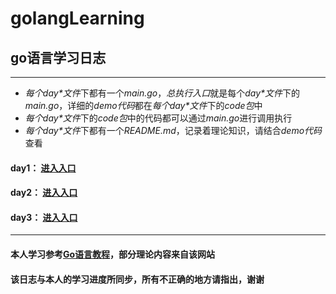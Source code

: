 # golangLearning
## go语言学习日志
***

- *每个day\*文件*下都有一个*main.go*，*总执行入口*就是每个*day\*文件*下的*main.go*，详细的*demo代码*都在*每个day\*文件*下的*code包*中
- *每个day\*文件*下的*code包*中的代码都可以通过*main.go*进行调用执行
- *每个day\*文件*下都有一个*README.md*，记录着理论知识，请结合*demo代码*查看

#### day1： [进入入口](https://github.com/wlpeter/golangLearning/tree/master/src/day1)
#### day2： [进入入口](https://github.com/wlpeter/golangLearning/tree/master/src/day2)
#### day3： [进入入口](https://github.com/wlpeter/golangLearning/tree/master/src/day3)

***
#### 本人学习参考[Go语言教程](http://www.yiibai.com/go)，部分理论内容来自该网站
#### 该日志与本人的学习进度所同步，所有不正确的地方请指出，谢谢